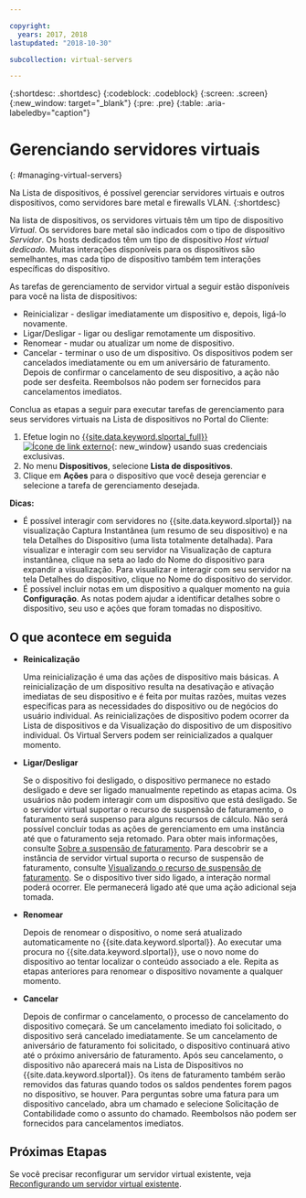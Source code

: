 ```yaml
---

copyright:
  years: 2017, 2018
lastupdated: "2018-10-30"

subcollection: virtual-servers

---
```


{:shortdesc: .shortdesc}
{:codeblock: .codeblock}
{:screen: .screen}
{:new_window: target="_blank"}
{:pre: .pre}
{:table: .aria-labeledby="caption"}


# Gerenciando servidores virtuais
{: #managing-virtual-servers}

Na Lista de dispositivos, é possível gerenciar servidores virtuais e outros dispositivos, como servidores bare metal e firewalls VLAN.
{:shortdesc}

Na lista de dispositivos, os servidores virtuais têm um tipo de dispositivo *Virtual*. Os servidores bare metal são indicados com o tipo de dispositivo *Servidor*. Os hosts dedicados têm um tipo de dispositivo *Host virtual dedicado*. Muitas interações disponíveis para os dispositivos são semelhantes, mas cada tipo de dispositivo também tem interações específicas do dispositivo.

As tarefas de gerenciamento de servidor virtual a seguir estão disponíveis para você na lista de dispositivos:
* Reinicializar - desligar imediatamente um dispositivo e, depois, ligá-lo novamente.
* Ligar/Desligar - ligar ou desligar remotamente um dispositivo.
* Renomear - mudar ou atualizar um nome de dispositivo.
* Cancelar - terminar o uso de um dispositivo. Os dispositivos podem ser cancelados imediatamente ou em um aniversário de faturamento. Depois de confirmar o cancelamento de seu dispositivo, a ação não pode ser desfeita. Reembolsos não podem ser fornecidos para cancelamentos imediatos.

Conclua as etapas a seguir para executar tarefas de gerenciamento para seus servidores virtuais na Lista de dispositivos no Portal do Cliente:  
1. Efetue login no [{{site.data.keyword.slportal_full}} ![Ícone de link externo](../icons/launch-glyph.svg "Ícone de link externo")](https://control.softlayer.com/){: new_window} usando suas credenciais exclusivas.
2. No menu **Dispositivos**, selecione **Lista de dispositivos**.
3. Clique em **Ações** para o dispositivo que você deseja gerenciar e selecione a tarefa de gerenciamento desejada.

**Dicas:**
* É possível interagir com servidores no {{site.data.keyword.slportal}} na visualização Captura Instantânea (um resumo de seu dispositivo) e na tela Detalhes do Dispositivo (uma lista totalmente detalhada). Para visualizar e interagir com seu servidor na Visualização de captura instantânea, clique na seta ao lado do Nome do dispositivo para expandir a visualização. Para visualizar e interagir com seu servidor na tela Detalhes do dispositivo, clique no Nome do dispositivo do servidor.
* É possível incluir notas em um dispositivo a qualquer momento na guia **Configuração**. As notas podem ajudar a identificar detalhes sobre o dispositivo, seu uso e ações que foram tomadas no dispositivo.

## O que acontece em seguida
* **Reinicalização**

    Uma reinicialização é uma das ações de dispositivo mais básicas. A reinicialização de um dispositivo resulta na desativação e ativação imediatas de seu dispositivo e é feita por muitas razões, muitas vezes específicas para as necessidades do dispositivo ou de negócios do usuário individual. As reinicializações de dispositivo podem ocorrer da Lista de dispositivos e da Visualização do dispositivo de um dispositivo individual. Os Virtual Servers podem ser reinicializados a qualquer momento.  

* **Ligar/Desligar**

    Se o dispositivo foi desligado, o dispositivo permanece no estado desligado e deve ser ligado manualmente repetindo as etapas acima. Os usuários não podem interagir com um dispositivo que está desligado. Se o servidor virtual suportar o recurso de suspensão de faturamento, o faturamento será suspenso para alguns recursos de cálculo. Não será possível concluir todas as ações de gerenciamento em uma instância até que o faturamento seja retomado. Para obter mais informações, consulte [Sobre a suspensão de faturamento](/docs/vsi?topic=virtual-servers-requirements). Para descobrir se a instância de servidor virtual suporta o recurso de suspensão de
faturamento, consulte [Visualizando o recurso de suspensão de faturamento](/docs/vsi?topic=virtual-servers-viewing-suspend-billing-feature). Se o dispositivo tiver sido ligado, a interação normal poderá ocorrer. Ele permanecerá ligado até que uma ação adicional seja tomada.

* **Renomear**

  Depois de renomear o dispositivo, o nome será atualizado automaticamente no {{site.data.keyword.slportal}}. Ao executar uma procura no {{site.data.keyword.slportal}}, use o novo nome do dispositivo ao tentar localizar o conteúdo associado a ele. Repita as etapas anteriores para renomear o dispositivo novamente a qualquer momento.

* **Cancelar**

  Depois de confirmar o cancelamento, o processo de cancelamento do dispositivo começará. Se um cancelamento imediato foi solicitado, o dispositivo será cancelado imediatamente. Se um cancelamento de aniversário de faturamento foi solicitado, o dispositivo continuará ativo até o próximo aniversário de faturamento. Após seu cancelamento, o dispositivo não aparecerá mais na Lista de Dispositivos no {{site.data.keyword.slportal}}. Os itens de faturamento também serão removidos das faturas quando todos os saldos pendentes forem pagos no dispositivo, se houver. Para perguntas sobre uma fatura para um dispositivo cancelado, abra um chamado e selecione Solicitação de Contabilidade como o assunto do chamado. Reembolsos não podem ser fornecidos para cancelamentos imediatos.

## Próximas Etapas
Se você precisar reconfigurar um servidor virtual existente, veja [Reconfigurando um servidor virtual existente](/docs/vsi?topic=virtual-servers-reconfiguring-virtual-servers).
